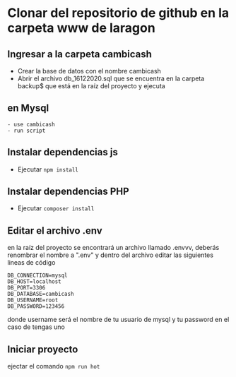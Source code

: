 # Clonar del repositorio de github en la carpeta www de laragon

## Ingresar a la carpeta cambicash

- Crear la base de datos con el nombre cambicash
- Abrir el archivo db_16122020.sql que se encuentra en la carpeta backup$ que está en la raíz del proyecto y ejecuta
## en Mysql
    - use cambicash
    - run script

## Instalar dependencias js
- Ejecutar ``npm install``

## Instalar dependencias PHP
- Ejecutar ``composer install``

## Editar el archivo .env
en la raíz del proyecto se encontrará un archivo llamado .envvv, deberás renombrar el nombre a ".env"
y dentro del archivo editar las siguientes lineas de código

```
DB_CONNECTION=mysql
DB_HOST=localhost
DB_PORT=3306
DB_DATABASE=cambicash
DB_USERNAME=root
DB_PASSWORD=123456
```

donde username será el nombre de tu usuario de mysql y tu password en el caso de tengas uno

## Iniciar proyecto

ejectar el comando ``npm run hot``
